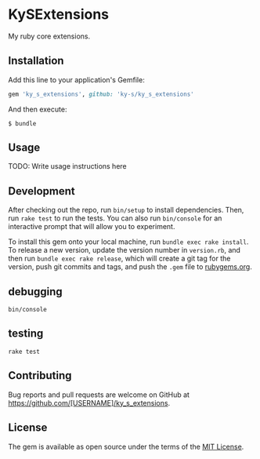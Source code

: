 # KySExtensions

My ruby core extensions.

## Installation

Add this line to your application's Gemfile:

```ruby
gem 'ky_s_extensions', github: 'ky-s/ky_s_extensions'
```

And then execute:

    $ bundle

## Usage

TODO: Write usage instructions here

## Development

After checking out the repo, run `bin/setup` to install dependencies. Then, run `rake test` to run the tests. You can also run `bin/console` for an interactive prompt that will allow you to experiment.

To install this gem onto your local machine, run `bundle exec rake install`. To release a new version, update the version number in `version.rb`, and then run `bundle exec rake release`, which will create a git tag for the version, push git commits and tags, and push the `.gem` file to [rubygems.org](https://rubygems.org).

## debugging
`bin/console`

## testing
`rake test`

## Contributing

Bug reports and pull requests are welcome on GitHub at https://github.com/[USERNAME]/ky_s_extensions.

## License

The gem is available as open source under the terms of the [MIT License](https://opensource.org/licenses/MIT).

